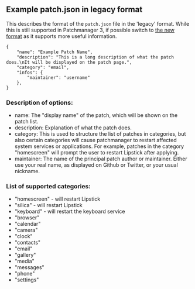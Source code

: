## Example patch.json in legacy format

This describes the format of the `patch.json` file in the 'legacy' format.
While this is still supported in Patchmanager 3, if possible switch to [the new format](./example_patch.json.md) as it supports more useful information.

    {
        "name": "Example Patch Name",
        "description": "This is a long description of what the patch does.\nIt will be displayed on the patch page.",
        "category": "email",
        "infos": {
            "maintainer": "username"
        },
    }

### Description of options:

 - name: The "display name" of the patch, which will be shown on the patch list.
 - description: Explanation of what the patch does.
 - category: This is used to structure the list of patches in categories, but also certain categories will cause patchmanager to restart affected system services or applications.  For example, patches in the category "homescreen" will prompt the user to restart Lipstick after applying.
 - maintainer: The name of the principal patch author or maintainer.  Either use your real name, as displayed on Github or Twitter, or your usual nickname.

### List of supported categories:

 - "homescreen" - will restart Lipstick
 - "silica" - will restart Lipstick
 - "keyboard" - will restart the keyboard service
 - "browser"
 - "calendar"
 - "camera"
 - "clock"
 - "contacts"
 - "email"
 - "gallery"
 - "media"
 - "messages"
 - "phone"
 - "settings"
